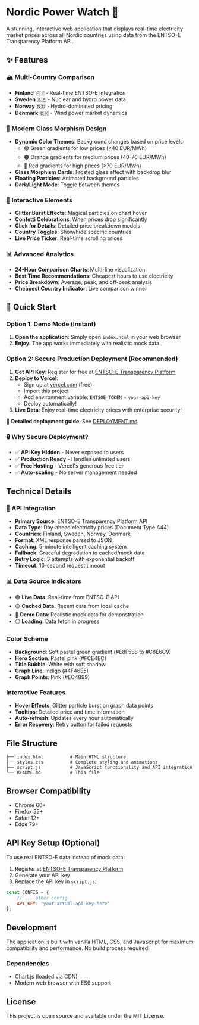 # Nordic Power Watch 🌟

A stunning, interactive web application that displays real-time electricity market prices across all Nordic countries using data from the ENTSO-E Transparency Platform API.

## ✨ Features

### 🏔️ **Multi-Country Comparison**
- **Finland** 🇫🇮 - Real-time ENTSO-E integration
- **Sweden** 🇸🇪 - Nuclear and hydro power data
- **Norway** 🇳🇴 - Hydro-dominated pricing
- **Denmark** 🇩🇰 - Wind power market dynamics

### 🎨 **Modern Glass Morphism Design**
- **Dynamic Color Themes**: Background changes based on price levels
  - 🟢 Green gradients for low prices (<40 EUR/MWh)
  - 🟠 Orange gradients for medium prices (40-70 EUR/MWh)
  - 🔴 Red gradients for high prices (>70 EUR/MWh)
- **Glass Morphism Cards**: Frosted glass effect with backdrop blur
- **Floating Particles**: Animated background particles
- **Dark/Light Mode**: Toggle between themes

### 🎪 **Interactive Elements**
- **Glitter Burst Effects**: Magical particles on chart hover
- **Confetti Celebrations**: When prices drop significantly
- **Click for Details**: Detailed price breakdown modals
- **Country Toggles**: Show/hide specific countries
- **Live Price Ticker**: Real-time scrolling prices

### 📊 **Advanced Analytics**
- **24-Hour Comparison Charts**: Multi-line visualization
- **Best Time Recommendations**: Cheapest hours to use electricity
- **Price Breakdown**: Average, peak, and off-peak analysis
- **Cheapest Country Indicator**: Live comparison winner

## 🚀 Quick Start

### Option 1: Demo Mode (Instant)
1. **Open the application**: Simply open `index.html` in your web browser
2. **Enjoy**: The app works immediately with realistic mock data

### Option 2: Secure Production Deployment (Recommended)
1. **Get API Key**: Register for free at [ENTSO-E Transparency Platform](https://transparency.entsoe.eu/restful/static_content/Static%20content/web%20api/Guide.html)
2. **Deploy to Vercel**: 
   - Sign up at [vercel.com](https://vercel.com) (free)
   - Import this project
   - Add environment variable: `ENTSOE_TOKEN` = `your-api-key`
   - Deploy automatically!
3. **Live Data**: Enjoy real-time electricity prices with enterprise security!

📖 **Detailed deployment guide**: See [DEPLOYMENT.md](DEPLOYMENT.md)

### 🔒 Why Secure Deployment?
- ✅ **API Key Hidden** - Never exposed to users
- ✅ **Production Ready** - Handles unlimited users
- ✅ **Free Hosting** - Vercel's generous free tier
- ✅ **Auto-scaling** - No server management needed

## Technical Details

### 🔌 API Integration
- **Primary Source**: ENTSO-E Transparency Platform API
- **Data Type**: Day-ahead electricity prices (Document Type A44)
- **Countries**: Finland, Sweden, Norway, Denmark
- **Format**: XML response parsed to JSON
- **Caching**: 5-minute intelligent caching system
- **Fallback**: Graceful degradation to cached/mock data
- **Retry Logic**: 3 attempts with exponential backoff
- **Timeout**: 10-second request timeout

### 📊 Data Source Indicators
- 🟢 **Live Data**: Real-time from ENTSO-E API
- 🟡 **Cached Data**: Recent data from local cache
- 🔴 **Demo Data**: Realistic mock data for demonstration
- ⚪ **Loading**: Data fetch in progress

### Color Scheme
- **Background**: Soft pastel green gradient (#E8F5E8 to #C8E6C9)
- **Hero Section**: Pastel pink (#FCE4EC)
- **Title Bubble**: White with soft shadow
- **Graph Line**: Indigo (#4F46E5)
- **Graph Points**: Pink (#EC4899)

### Interactive Features
- **Hover Effects**: Glitter particle burst on graph data points
- **Tooltips**: Detailed price and time information
- **Auto-refresh**: Updates every hour automatically
- **Error Recovery**: Retry button for failed requests

## File Structure

```
├── index.html          # Main HTML structure
├── styles.css          # Complete styling and animations
├── script.js           # JavaScript functionality and API integration
└── README.md           # This file
```

## Browser Compatibility

- Chrome 60+
- Firefox 55+
- Safari 12+
- Edge 79+

## API Key Setup (Optional)

To use real ENTSO-E data instead of mock data:

1. Register at [ENTSO-E Transparency Platform](https://transparency.entsoe.eu/)
2. Generate your API key
3. Replace the API key in `script.js`:

```javascript
const CONFIG = {
    // ... other config
    API_KEY: 'your-actual-api-key-here'
};
```

## Development

The application is built with vanilla HTML, CSS, and JavaScript for maximum compatibility and performance. No build process required!

### Dependencies
- Chart.js (loaded via CDN)
- Modern web browser with ES6 support

## License

This project is open source and available under the MIT License.
